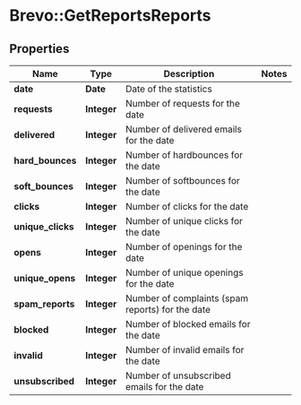 # Brevo::GetReportsReports

## Properties
Name | Type | Description | Notes
------------ | ------------- | ------------- | -------------
**date** | **Date** | Date of the statistics | 
**requests** | **Integer** | Number of requests for the date | 
**delivered** | **Integer** | Number of delivered emails for the date | 
**hard_bounces** | **Integer** | Number of hardbounces for the date | 
**soft_bounces** | **Integer** | Number of softbounces for the date | 
**clicks** | **Integer** | Number of clicks for the date | 
**unique_clicks** | **Integer** | Number of unique clicks for the date | 
**opens** | **Integer** | Number of openings for the date | 
**unique_opens** | **Integer** | Number of unique openings for the date | 
**spam_reports** | **Integer** | Number of complaints (spam reports) for the date | 
**blocked** | **Integer** | Number of blocked emails for the date | 
**invalid** | **Integer** | Number of invalid emails for the date | 
**unsubscribed** | **Integer** | Number of unsubscribed emails for the date | 


